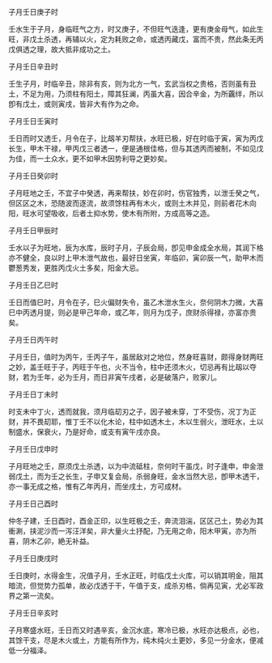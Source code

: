 子月壬日庚子时

壬水生于子月，身临旺气之方，时又庚子，不但旺气迭逢，更有庚金母气，如此生旺，非戊土杀透，再辅以火，定为耗败之命，或透丙藏戊，富而不贵，然此条无丙戊俱透之理，故大抵非成功之土。

子月壬日辛丑时

壬生子月，时临辛丑，除非有亥，则为北方一气，玄武当权之贵格，否则虽有丑土，不足为用，乃须柱有阳土，障其狂澜，丙虽大喜，因合辛金，为所覊绊，所以卽有戊土，或则寅戌，皆非大有作为之命。

子月壬日壬寅时

壬日而时又透壬，月令在子，比刼羊刃帮扶，水旺已极，好在时临于寅，寅为丙戊长生，甲木干禄，甲丙戊三者透一，便是通根佳格，但与其透丙而被制，不如见戊为佳，而一土众水，更不如甲木因势利导之更妙矣。

子月壬日癸卯时

子月旺地之壬，不宜子中癸透，再来帮扶，妙在卯时，伤官独秀，以泄壬癸之气，但区区之木，恐随波而逐流，故须馀柱再有木火，或则土木并见，则前者花木向阳，旺水可望吸收，后者土抑水势，使木有所附，方成高等之造。

子月壬日甲辰时

壬水以子为旺地，辰为水库，辰时子月，子辰会局，卽见申金成全水局，其润下格亦不健全，良以时上甲木泄气故也，最好日坐寅，年临卯，寅卯辰一气，助甲木而鬱葱秀发，更胜丙戊火土多矣，阳金大忌。

子月壬日乙巳时

壬日而值巳时，月令在子，巳火偏财失令，虽乙木泄水生火，奈何阴木力微，大喜巳中丙透月提，则必是甲己年命，或乙年，则月为戊子，庶财杀得禄，亦富亦贵矣。

子月壬日丙午时

子月壬日，值时为丙午，壬丙子午，虽居敌对之地位，然身旺喜财，颇得身财两旺之妙，盖壬旺于子，丙旺于午也，火不当令，柱中还须木火，切忌再有比刼以夺财，若为壬年，必为壬月，而日非寅午戌者，必是破落户，败家儿。

子月壬日丁未时

时支未中丁火，透而就我，须月临刧刃之子，因子被未穿，丁不受伤，况丁为正财，并不畏刧耶，惟丁壬不以化木论，柱中如透木土，木以生弱火，泄旺水，土以制盛水，保衰火，乃是好命，或支有寅午戌亦良。

子月壬日戊申时

子月旺地之壬，原须戊土杀透，以为中流砥柱，奈何时干虽戊，时子逢申，申金泄弱戊土，而为壬之长生，子申又复会局，杀弱身旺，金水当然大忌，卽甲木透干，亦一事无成之格，惟有乙年丙月，而坐戌土，方可成材。

子月壬日己酉时

仲冬子建，壬日酉时，酉金正印，以生旺极之壬，奔流泪湍，区区己土，势必为其衝涮，挟泥沙而一泻汪洋矣，非大量火土抒配，乃无用之命，阳木甲寅，亦为所喜，阴木乙卯，絶无补益。

子月壬日庚戌时

壬日庚时，水得金生，况值子月，壬水正旺，时临戊土火库，可以销其明金，阻其暗流，但觉势力孤单，故必戊透于干，午值于支，成杀刃格，倘再见寅，尤必军政界之第一流矣。

子月壬日辛亥时

子月寒盛水旺，壬日而又时遇辛亥，金沉水底，寒冷已极，水旺亦达极点，必也，其馀干支，尽是木火或土，方能有所作为，纯木纯火土更妙，多见一分金水，便减低一分福泽。

